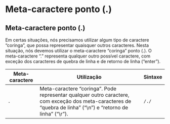# Meta-caractere ponto (.)

## Meta-caractere ponto (.)
Em certas situações, nós precisamos utilizar algum tipo de caractere “coringa”, que possa representar quaisquer outros caracteres. Nesta situação, nós devemos utilizar o meta-caractere “coringa” ponto (.). O meta-caractere “.” representa qualquer outro possível caractere, com exceção dos caracteres de quebra de linha e de retorno de linha (“enter”).

| Meta-caractere | Utilização | Sintaxe |
| -------------- | ---------- | ------- |
| `.` | Meta-caractere “coringa”. Pode representar qualquer outro caractere, com exceção dos meta-caracteres de “quebra de linha” (“\n”) e “retorno de linha” (“\r”). | `/./` |
